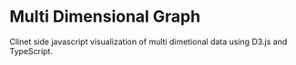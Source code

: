 # Multi Dimensional Graph
Clinet side javascript visualization of multi dimetional data using D3.js and TypeScript.
